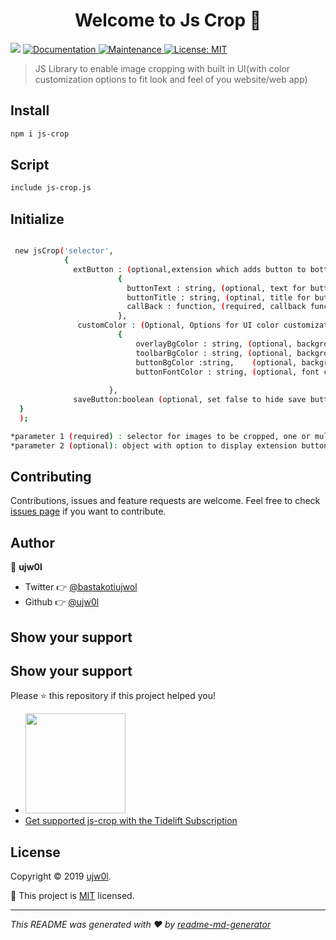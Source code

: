 <h1 align="center">Welcome to Js Crop 👋</h1>
<p>
  <img src="https://img.shields.io/badge/version-1.9.0-blue.svg?cacheSeconds=2592000" />
  <a href="https://github.com/ujw0l/js-crop#readme">
    <img alt="Documentation" src="https://img.shields.io/badge/documentation-yes-brightgreen.svg" target="_blank" />
  </a>
  <a href="https://github.com/ujw0l/js-crop/graphs/commit-activity">
    <img alt="Maintenance" src="https://img.shields.io/badge/Maintained%3F-yes-green.svg" target="_blank" />
  </a>
  <a href="https://tidelift.com/subscription/pkg/npm-js-crop?utm_source=npm-js-crop&utm_medium=referral&utm_campaign=readme">
    <img alt="License: MIT" src="https://tidelift.com/badges/package/npm/js-crop" target="_blank" />
  </a>

</p>

> JS Library to enable image cropping with built in UI(with color customization options to fit look and feel of you website/web app)

## Install

```sh
npm i js-crop
```

## Script

```sh
include js-crop.js
```

## Initialize 

```sh

 new jsCrop('selector',
            { 
              extButton : (optional,extension which adds button to bottom of toolbar)
                        { 
                          buttonText : string, (optional, text for button)
                          buttonTitle : string, (optinal, title for button)
                          callBack : function, (required, callback function  which is passed blob of cropped image, on button click )
                        },
               customColor : (Optional, Options for UI color customization)
                        {  
                            overlayBgColor : string, (optional, background color for overlay)
                            toolbarBgColor : string, (optional, background color for toolbar)
                            buttonBgColor :string,    (optional, background color for buttons)
                            buttonFontColor : string, (optional, font color for button)
                            
                      },          
              saveButton:boolean (optional, set false to hide save button)
  }
  );

*parameter 1 (required) : selector for images to be cropped, one or multiple
*parameter 2 (optional): object with option to display extension button (extButton) and hide save button
```

## Contributing

Contributions, issues and feature requests are welcome. Feel free to check [issues page](https://github.com/ujw0l/js-crop/issues) if you want to contribute.

## Author

👤 **ujw0l**

* Twitter 👉 [@bastakotiujwol](https://twitter.com/bastakotiujwol)
* Github 👉 [@ujw0l](https://github.com/ujw0l)

## Show your support

## Show your support

Please ⭐️ this repository if this project helped you!
<ul>
<li>
<a href="https://www.patreon.com/ujw0l">
  <img src="https://c5.patreon.com/external/logo/become_a_patron_button@2x.png" width="160">
</a>
</li>
<li>
<a href="https://tidelift.com/subscription/pkg/npm-js-crop?utm_source=npm-js-crop&utm_medium=referral&utm_campaign=readme">Get supported js-crop with the Tidelift Subscription</a>
</li>
</ul>

## License

Copyright © 2019 [ujw0l](https://github.com/ujw0l).

📜 This project is [MIT](https://github.com/ujw0l/js-crop/blob/master/LICENSE) licensed.

***
_This README was generated with ❤️ by [readme-md-generator](https://github.com/kefranabg/readme-md-generator)_
